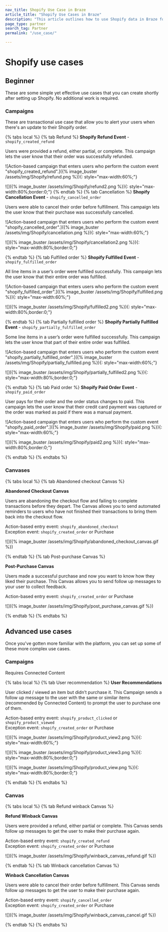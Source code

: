 ```yaml
---
nav_title: Shopify Use Case in Braze
article_title: "Shopify Use Cases in Braze"
description: "This article outlines how to use Shopify data in Braze for personalization and segmentation."
page_type: partner
search_tag: Partner
permalink: "/use_case/"

---
```


# Shopify use cases

## Beginner

These are some simple yet effective use cases that you can create shortly after setting up Shopify. No additional work is required. 

### Campaigns

These are transactional use case that allow you to alert your users when there's an update to their Shopify order.

{% tabs local %}
{% tab Refund %}
**Shopify Refund Event** - `shopify_created_refund`

Users were provided a refund, either partial, or complete. This campaign lets the user know that their order was successfully refunded.

![Action-based campaign that enters users who perform the custom event "shopify_created_refund".]({% image_buster /assets/img/Shopify/refund.png %}){: style="max-width:60%;"}

![]({% image_buster /assets/img/Shopify/refund2.png %}){: style="max-width:80%;border:0;"}
{% endtab %}
{% tab Cancellation %}
**Shopify Cancellation Event** - `shopify_cancelled_order`

Users were able to cancel their order before fulfillment. This campaign lets the user know that their purchase was successfully cancelled.

![Action-based campaign that enters users who perform the custom event "shopify_cancelled_order".]({% image_buster /assets/img/Shopify/cancellation.png %}){: style="max-width:60%;"}

![]({% image_buster /assets/img/Shopify/cancellation2.png %}){: style="max-width:80%;border:0;"}

{% endtab %}
{% tab Fulfilled order %}
**Shopify Fulfilled Event** - `shopify_fulfilled_order`

All line items in a user’s order were fulfilled successfully. This campaign lets the user know that their entire order was fulfilled.

![Action-based campaign that enters users who perform the custom event "shopify_fulfilled_order".]({% image_buster /assets/img/Shopify/fulfilled.png %}){: style="max-width:60%;"}

![]({% image_buster /assets/img/Shopify/fulfilled2.png %}){: style="max-width:80%;border:0;"}

{% endtab %}
{% tab Partially fulfilled order %}
**Shopify Partially Fulfilled Event** - `shopify_partially_fulfilled_order`

Some line items in a user’s order were fulfilled successfully. This campaign lets the user know that part of their entire order was fulfilled.

![Action-based campaign that enters users who perform the custom event "shopify_partially_fulfilled_order".]({% image_buster /assets/img/Shopify/partially_fulfilled.png %}){: style="max-width:60%;"}

![]({% image_buster /assets/img/Shopify/partially_fulfilled2.png %}){: style="max-width:80%;border:0;"}

{% endtab %}
{% tab Paid order %}
**Shopify Paid Order Event** - `shopify_paid_order`

User pays for their order and the order status changes to paid. This campaign lets the user know that their credit card payment was captured or the order was marked as paid if there was a manual payment.

![Action-based campaign that enters users who perform the custom event "shopify_paid_order".]({% image_buster /assets/img/Shopify/paid.png %}){: style="max-width:60%;"}

![]({% image_buster /assets/img/Shopify/paid2.png %}){: style="max-width:80%;border:0;"}

{% endtab %}
{% endtabs  %}
### Canvases

{% tabs local %}
{% tab Abandoned checkout Canvas %}

**Abandoned Checkout Canvas**

Users are abandoning the checkout flow and failing to complete transactions before they depart. The Canvas allows you to send automated reminders to users who have not finished their transactions to bring them back into the checkout flow.

Action-based entry event: `shopify_abandoned_checkout`<br>
Exception event: `shopify_created_order` or Purchase

![]({% image_buster /assets/img/Shopify/abandoned_checkout_canvas.gif %})

{% endtab %}
{% tab Post-purchase Canvas %}

**Post-Purchase Canvas**

Users made a successful purchase and now you want to know how they liked their purchase. This Canvas allows you to send follow up messages to your user to collect feedback. 

Action-based entry event: `shopify_created_order` or Purchase

![]({% image_buster /assets/img/Shopify/post_purchase_canvas.gif %})

{% endtab %}
{% endtabs %}

## Advanced use cases

Once you've gotten more familiar with the platform, you can set up some of these more complex use cases.

### Campaigns
Requires Connected Content

{% tabs local %}
{% tab User recommendation %}
**User Recommendations**

User clicked / viewed an item but didn’t purchase it. This Campaign sends a follow up message to the user with the same or similar items (recommended by Connected Content) to prompt the user to purchase one of them.

Action-based entry event: `shopify_product_clicked` or `shopify_product_viewed`<br>
Exception event: `shopify_created_order` or Purchase

![]({% image_buster /assets/img/Shopify/product_view2.png %}){: style="max-width:60%;"}

![]({% image_buster /assets/img/Shopify/product_view3.png %}){: style="max-width:80%;border:0;"}

![]({% image_buster /assets/img/Shopify/product_view.png %}){: style="max-width:80%;border:0;"}

{% endtab %}
{% endtabs %}

### Canvas

{% tabs local %}
{% tab Refund winback Canvas %}

**Refund Winback Canvas**

Users were provided a refund, either partial or complete. This Canvas sends follow up messages to get the user to make their purchase again.

Action-based entry event: `shopify_created_refund`<br>
Exception event: `shopify_created_order` or Purchase

![]({% image_buster /assets/img/Shopify/winback_canvas_refund.gif %})


{% endtab %}
{% tab Winback cancellation Canvas %}

**Winback Cancellation Canvas**

Users were able to cancel their order before fulfillment. This Canvas sends follow up messages to get the user to make their purchase again.

Action-based entry event: `shopify_cancelled_order`<br>
Exception event: `shopify_created_order` or Purchase

![]({% image_buster /assets/img/Shopify/winback_canvas_cancel.gif %})


{% endtab %}
{% endtabs %}




